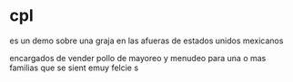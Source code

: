 # cpl


es un demo sobre una graja en las afueras de estados unidos mexicanos

encargados de vender pollo de mayoreo y menudeo para una o mas familias que se sient emuy felcie s

